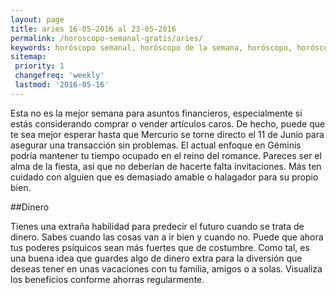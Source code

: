 ```yaml
---
layout: page
title: aries 16-05-2016 al 23-05-2016 
permalink: /horoscopo-semanal-gratis/aries/
keywords: horóscopo semanal, horóscopo de la semana, horóscopo, horóscopo gratis,horóscopos, horóscopo esperanza gracia, horoscopos aries la semana, horóscopos gratis, Tarot, Astrologia, Zodíaco, aries, horoscopo gratis
sitemap:
 priority: 1
 changefreq: 'weekly'
 lastmod: '2016-05-16'
---
```

Esta no es la mejor semana para asuntos financieros, especialmente si estás considerando comprar o vender artículos caros. De hecho, puede que te sea mejor esperar hasta que Mercurio se torne directo el 11 de Junio para asegurar una transacción sin problemas. El actual enfoque en Géminis podría mantener tu tiempo ocupado en el reino del romance. Pareces ser el alma de la fiesta, así que no deberían de hacerte falta invitaciones. Más ten cuidado con alguien que es demasiado amable o halagador para su propio bien.

##Dinero

Tienes una extraña habilidad para predecir el futuro cuando se trata de dinero. Sabes cuando las cosas van a ir bien y cuando no. Puede que ahora tus poderes psíquicos sean más fuertes que de costumbre. Como tal, es una buena idea que guardes algo de dinero extra para la diversión que deseas tener en unas vacaciones con tu familia, amigos o a solas. Visualiza los beneficios conforme ahorras regularmente.